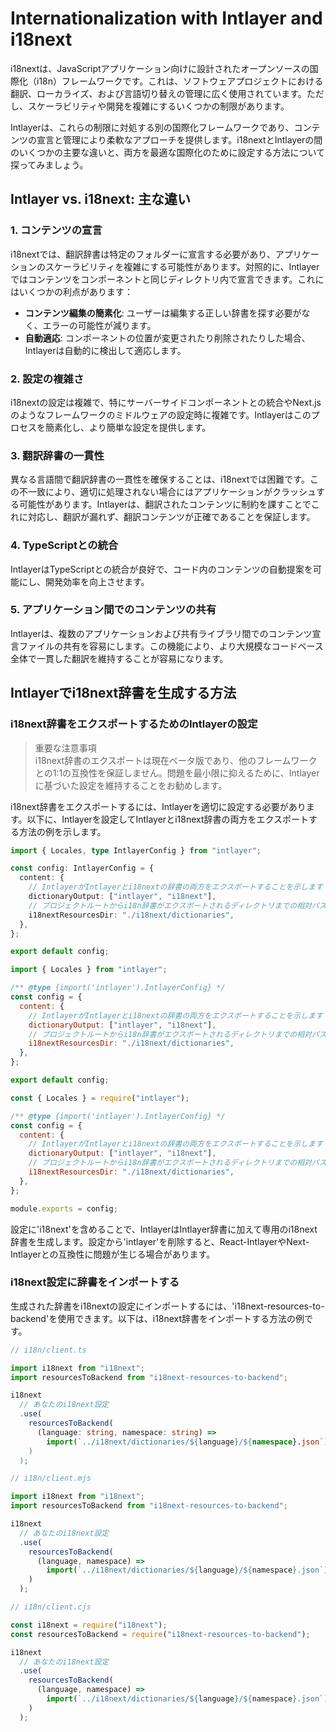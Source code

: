 # Internationalization with Intlayer and i18next

i18nextは、JavaScriptアプリケーション向けに設計されたオープンソースの国際化（i18n）フレームワークです。これは、ソフトウェアプロジェクトにおける翻訳、ローカライズ、および言語切り替えの管理に広く使用されています。ただし、スケーラビリティや開発を複雑にするいくつかの制限があります。

Intlayerは、これらの制限に対処する別の国際化フレームワークであり、コンテンツの宣言と管理により柔軟なアプローチを提供します。i18nextとIntlayerの間のいくつかの主要な違いと、両方を最適な国際化のために設定する方法について探ってみましょう。

## Intlayer vs. i18next: 主な違い

### 1. コンテンツの宣言

i18nextでは、翻訳辞書は特定のフォルダーに宣言する必要があり、アプリケーションのスケーラビリティを複雑にする可能性があります。対照的に、Intlayerではコンテンツをコンポーネントと同じディレクトリ内で宣言できます。これにはいくつかの利点があります：

- **コンテンツ編集の簡素化**: ユーザーは編集する正しい辞書を探す必要がなく、エラーの可能性が減ります。
- **自動適応**: コンポーネントの位置が変更されたり削除されたりした場合、Intlayerは自動的に検出して適応します。

### 2. 設定の複雑さ

i18nextの設定は複雑で、特にサーバーサイドコンポーネントとの統合やNext.jsのようなフレームワークのミドルウェアの設定時に複雑です。Intlayerはこのプロセスを簡素化し、より簡単な設定を提供します。

### 3. 翻訳辞書の一貫性

異なる言語間で翻訳辞書の一貫性を確保することは、i18nextでは困難です。この不一致により、適切に処理されない場合にはアプリケーションがクラッシュする可能性があります。Intlayerは、翻訳されたコンテンツに制約を課すことでこれに対応し、翻訳が漏れず、翻訳コンテンツが正確であることを保証します。

### 4. TypeScriptとの統合

IntlayerはTypeScriptとの統合が良好で、コード内のコンテンツの自動提案を可能にし、開発効率を向上させます。

### 5. アプリケーション間でのコンテンツの共有

Intlayerは、複数のアプリケーションおよび共有ライブラリ間でのコンテンツ宣言ファイルの共有を容易にします。この機能により、より大規模なコードベース全体で一貫した翻訳を維持することが容易になります。

## Intlayerでi18next辞書を生成する方法

### i18next辞書をエクスポートするためのIntlayerの設定

> 重要な注意事項  
> i18next辞書のエクスポートは現在ベータ版であり、他のフレームワークとの1:1の互換性を保証しません。問題を最小限に抑えるために、Intlayerに基づいた設定を維持することをお勧めします。

i18next辞書をエクスポートするには、Intlayerを適切に設定する必要があります。以下に、Intlayerを設定してIntlayerとi18next辞書の両方をエクスポートする方法の例を示します。

```typescript fileName="intlayer.config.ts" codeFormat="typescript"
import { Locales, type IntlayerConfig } from "intlayer";

const config: IntlayerConfig = {
  content: {
    // IntlayerがIntlayerとi18nextの辞書の両方をエクスポートすることを示します
    dictionaryOutput: ["intlayer", "i18next"],
    // プロジェクトルートからi18n辞書がエクスポートされるディレクトリまでの相対パス
    i18nextResourcesDir: "./i18next/dictionaries",
  },
};

export default config;
```

```javascript fileName="intlayer.config.mjs" codeFormat="esm"
import { Locales } from "intlayer";

/** @type {import('intlayer').IntlayerConfig} */
const config = {
  content: {
    // IntlayerがIntlayerとi18nextの辞書の両方をエクスポートすることを示します
    dictionaryOutput: ["intlayer", "i18next"],
    // プロジェクトルートからi18n辞書がエクスポートされるディレクトリまでの相対パス
    i18nextResourcesDir: "./i18next/dictionaries",
  },
};

export default config;
```

```javascript fileName="intlayer.config.cjs" codeFormat="commonjs"
const { Locales } = require("intlayer");

/** @type {import('intlayer').IntlayerConfig} */
const config = {
  content: {
    // IntlayerがIntlayerとi18nextの辞書の両方をエクスポートすることを示します
    dictionaryOutput: ["intlayer", "i18next"],
    // プロジェクトルートからi18n辞書がエクスポートされるディレクトリまでの相対パス
    i18nextResourcesDir: "./i18next/dictionaries",
  },
};

module.exports = config;
```

設定に'i18next'を含めることで、IntlayerはIntlayer辞書に加えて専用のi18next辞書を生成します。設定から'intlayer'を削除すると、React-IntlayerやNext-Intlayerとの互換性に問題が生じる場合があります。

### i18next設定に辞書をインポートする

生成された辞書をi18nextの設定にインポートするには、'i18next-resources-to-backend'を使用できます。以下は、i18next辞書をインポートする方法の例です。

```typescript fileName="i18n/client.ts" codeFormat="typescript"
// i18n/client.ts

import i18next from "i18next";
import resourcesToBackend from "i18next-resources-to-backend";

i18next
  // あなたのi18next設定
  .use(
    resourcesToBackend(
      (language: string, namespace: string) =>
        import(`../i18next/dictionaries/${language}/${namespace}.json`)
    )
  );
```

```javascript fileName="i18n/client.mjs" codeFormat="esm"
// i18n/client.mjs

import i18next from "i18next";
import resourcesToBackend from "i18next-resources-to-backend";

i18next
  // あなたのi18next設定
  .use(
    resourcesToBackend(
      (language, namespace) =>
        import(`../i18next/dictionaries/${language}/${namespace}.json`)
    )
  );
```

```javascript fileName="i18n/client.cjs" codeFormat="commonjs"
// i18n/client.cjs

const i18next = require("i18next");
const resourcesToBackend = require("i18next-resources-to-backend");

i18next
  // あなたのi18next設定
  .use(
    resourcesToBackend(
      (language, namespace) =>
        import(`../i18next/dictionaries/${language}/${namespace}.json`)
    )
  );
```
